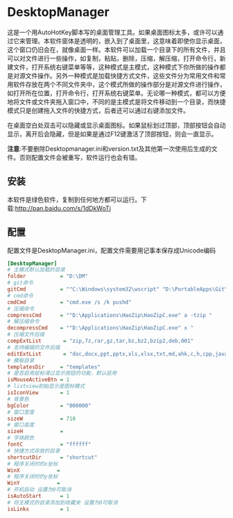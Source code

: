 # DesktopManager

这是一个用AutoHotKey脚本写的桌面管理工具。如果桌面图标太多，或许可以通过它来管理。本软件窗体是透明的，嵌入到了桌面里，这意味着即使你显示桌面，这个窗口仍旧会在，就像桌面一样。本软件可以加载一个目录下的所有文件，并且可以对文件进行一些操作，如复制，粘贴，删除，压缩，解压缩，打开命令行，新建文件，打开系统右键菜单等等，这种模式是主模式，这种模式下你所做的操作都是对源文件操作。另外一种模式是加载快捷方式文件，这些文件分为常用文件和常用软件存放在两个不同文件夹中，这个模式所做的操作部分是对源文件进行操作，如打开所在位置，打开命令行，打开系统右键菜单。无论哪一种模式，都可以方便地将文件或文件夹拖入窗口中，不同的是主模式是将文件移动到一个目录，而快捷模式只是创建拖入文件的快捷方式，后者还可以通过右键添加文件。

在桌面空白处双击可以隐藏或显示桌面图标。如果鼠标划过顶部，顶部按钮会自动显示，离开后会隐藏，但是如果是通过F12键激活了顶部按钮，则会一直显示。

**注意**:不要删除Desktopmanager.ini和version.txt及其他第一次使用后生成的文件。否则配置文件会被重写，软件运行也会有错。


## 安装

本软件是绿色软件，复制到任何地方都可以运行。下载:<http://pan.baidu.com/s/1dDkWoTj>

## 配置

配置文件是DesktopManager.ini，配置文件需要用记事本保存成Unicode编码
```ini
[DesktopManager]
# 主模式默认加载的目录
folder           = "D:\DM"
# git命令
gitCmd           = ""C:\Windows\system32\wscript" "D:\PortableApps\Git\Git Bash.vbs" "
# cmd命令
cmdCmd           = "cmd.exe /s /k pushd"
# 压缩命令
compressCmd      = ""D:\Applications\HaoZip\HaoZipC.exe" a -tzip "
# 解压缩命令
decompressCmd    = ""D:\Applications\HaoZip\HaoZipC.exe" x "
# 压缩文件后缀
compExtList       = "zip,7z,rar,gz,tar,bz,bz2,bzip2,deb,001"
# 支持编辑的文件后缀
editExtList       = "doc,docx,ppt,pptx,xls,xlsx,txt,md,ahk,c,h,cpp,java,ini,xml,html,css,js"
# 模板目录
templatesDir     = "templates"
# 是否启用鼠标滑过显示按钮的功能，默认启用
isMouseActiveBtn = 1
# listview初始显示是图标模式
isIconView       = 1
# 背景色
bgColor          = "000000"
# 窗口宽度
sizeW            = 710
# 窗口高度
sizeH            = 
# 字体颜色
fontC            = "ffffff"
# 快捷方式存放的目录
shortcutDir      = "shortcut"
# 程序关闭时的x坐标
WinX            =
# 程序关闭时的y坐标
WinY            =
# 开机启动 设置为0可取消
isAutoStart      = 1
# 将主模式的目录添加到收藏夹 设置为0可取消
isLinks          = 1
```
